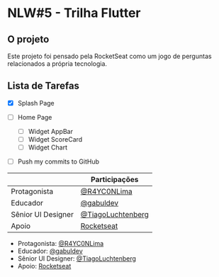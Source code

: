 # NLW#5 - Trilha Flutter

## O projeto

Este projeto foi pensado pela RocketSeat como um jogo de perguntas relacionados a própria 
tecnologia.

## Lista de Tarefas

- [x] Splash Page
- [ ] Home Page
    - [ ] Widget AppBar
    - [ ] Widget ScoreCard
    - [ ] Widget Chart
- [ ] Push my commits to GitHub


<table style="width:100%">
    <thead>
      <tr>
        <th></th>
        <th>Participações</th>
      </tr>
    </thead>
    <tbody>
      <tr>
        <td>Protagonista</td>
        <td><a target="_blank" href="https://github.com/R4YC0NLima">@R4YC0NLima</a></td>
      </tr>   
      <tr>
        <td>Educador</td>
        <td><a target="_blank" href="https://laravel.com/">@gabuldev</a></td>
      </tr>   
      <tr>
        <td>Sênior UI Designer</td>
        <td>
            <a target="_blank" href="https://www.linkedin.com/in/tiagoluchtenberg/?originalSubdomain=br">
                @TiagoLuchtenberg
            </a>
        </td>
      </tr>   
      <tr>
        <td>Apoio</td>
        <td><a target="_blank" href="https://www.rocketseat.com.br">Rocketseat</a></td>
      </tr>    
    </tbody>
</table>

* Protagonista: [@R4YC0NLima](https://github.com/R4YC0NLima)
* Educador: [@gabuldev](https://github.com/gabuldev)
* Sênior UI Designer: [@TiagoLuchtenberg](https://www.linkedin.com/in/tiagoluchtenberg/?originalSubdomain=br)
* Apoio: [Rocketseat](https://www.rocketseat.com.br)